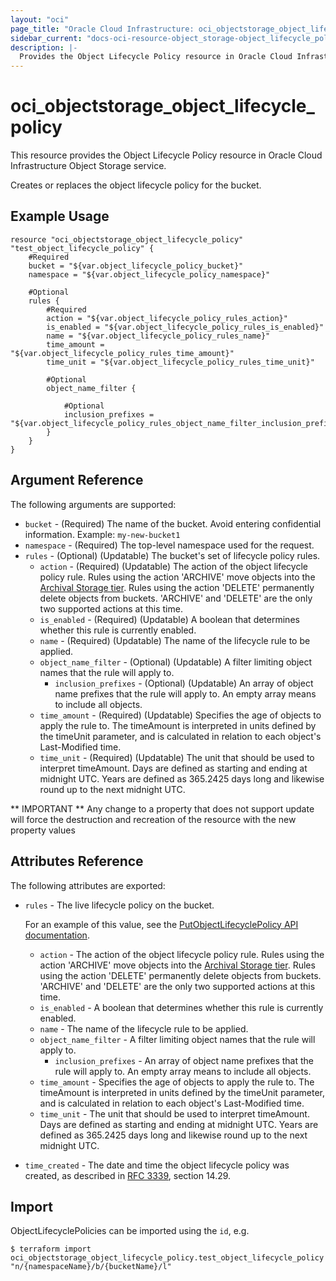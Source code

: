 ```yaml
---
layout: "oci"
page_title: "Oracle Cloud Infrastructure: oci_objectstorage_object_lifecycle_policy"
sidebar_current: "docs-oci-resource-object_storage-object_lifecycle_policy"
description: |-
  Provides the Object Lifecycle Policy resource in Oracle Cloud Infrastructure Object Storage service
---
```


# oci_objectstorage_object_lifecycle_policy
This resource provides the Object Lifecycle Policy resource in Oracle Cloud Infrastructure Object Storage service.

Creates or replaces the object lifecycle policy for the bucket.


## Example Usage

```hcl
resource "oci_objectstorage_object_lifecycle_policy" "test_object_lifecycle_policy" {
	#Required
	bucket = "${var.object_lifecycle_policy_bucket}"
	namespace = "${var.object_lifecycle_policy_namespace}"

	#Optional
	rules {
		#Required
		action = "${var.object_lifecycle_policy_rules_action}"
		is_enabled = "${var.object_lifecycle_policy_rules_is_enabled}"
		name = "${var.object_lifecycle_policy_rules_name}"
		time_amount = "${var.object_lifecycle_policy_rules_time_amount}"
		time_unit = "${var.object_lifecycle_policy_rules_time_unit}"

		#Optional
		object_name_filter {

			#Optional
			inclusion_prefixes = "${var.object_lifecycle_policy_rules_object_name_filter_inclusion_prefixes}"
		}
	}
}
```

## Argument Reference

The following arguments are supported:

* `bucket` - (Required) The name of the bucket. Avoid entering confidential information. Example: `my-new-bucket1` 
* `namespace` - (Required) The top-level namespace used for the request.
* `rules` - (Optional) (Updatable) The bucket's set of lifecycle policy rules.
	* `action` - (Required) (Updatable) The action of the object lifecycle policy rule. Rules using the action 'ARCHIVE' move objects into the  [Archival Storage tier](https://docs.cloud.oracle.com/iaas/Content/Archive/Concepts/archivestorageoverview.htm). Rules using the action 'DELETE' permanently delete objects from buckets. 'ARCHIVE' and 'DELETE' are the only two supported actions at this time. 
	* `is_enabled` - (Required) (Updatable) A boolean that determines whether this rule is currently enabled.
	* `name` - (Required) (Updatable) The name of the lifecycle rule to be applied.
	* `object_name_filter` - (Optional) (Updatable) A filter limiting object names that the rule will apply to.
		* `inclusion_prefixes` - (Optional) (Updatable) An array of object name prefixes that the rule will apply to. An empty array means to include all objects. 
	* `time_amount` - (Required) (Updatable) Specifies the age of objects to apply the rule to. The timeAmount is interpreted in units defined by the timeUnit parameter, and is calculated in relation to each object's Last-Modified time. 
	* `time_unit` - (Required) (Updatable) The unit that should be used to interpret timeAmount.  Days are defined as starting and ending at midnight UTC. Years are defined as 365.2425 days long and likewise round up to the next midnight UTC. 


** IMPORTANT **
Any change to a property that does not support update will force the destruction and recreation of the resource with the new property values

## Attributes Reference

The following attributes are exported:

* `rules` - The live lifecycle policy on the bucket.

	For an example of this value, see the  [PutObjectLifecyclePolicy API documentation](https://docs.cloud.oracle.com/iaas/api/#/en/objectstorage/20160918/ObjectLifecyclePolicy/PutObjectLifecyclePolicy). 
	* `action` - The action of the object lifecycle policy rule. Rules using the action 'ARCHIVE' move objects into the  [Archival Storage tier](https://docs.cloud.oracle.com/iaas/Content/Archive/Concepts/archivestorageoverview.htm). Rules using the action 'DELETE' permanently delete objects from buckets. 'ARCHIVE' and 'DELETE' are the only two supported actions at this time. 
	* `is_enabled` - A boolean that determines whether this rule is currently enabled.
	* `name` - The name of the lifecycle rule to be applied.
	* `object_name_filter` - A filter limiting object names that the rule will apply to.
		* `inclusion_prefixes` - An array of object name prefixes that the rule will apply to. An empty array means to include all objects. 
	* `time_amount` - Specifies the age of objects to apply the rule to. The timeAmount is interpreted in units defined by the timeUnit parameter, and is calculated in relation to each object's Last-Modified time. 
	* `time_unit` - The unit that should be used to interpret timeAmount.  Days are defined as starting and ending at midnight UTC. Years are defined as 365.2425 days long and likewise round up to the next midnight UTC. 
* `time_created` - The date and time the object lifecycle policy was created, as described in [RFC 3339](https://tools.ietf.org/rfc/rfc3339), section 14.29. 

## Import

ObjectLifecyclePolicies can be imported using the `id`, e.g.

```
$ terraform import oci_objectstorage_object_lifecycle_policy.test_object_lifecycle_policy "n/{namespaceName}/b/{bucketName}/l" 
```

